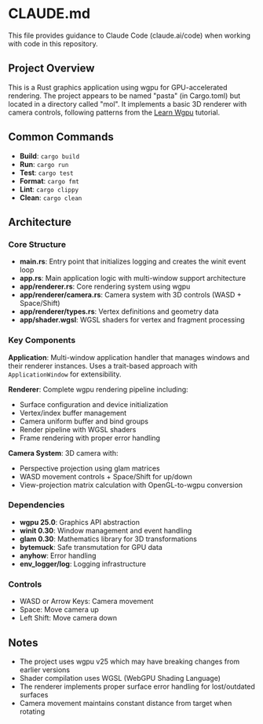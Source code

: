 # CLAUDE.md

This file provides guidance to Claude Code (claude.ai/code) when working with code in this repository.

## Project Overview

This is a Rust graphics application using wgpu for GPU-accelerated rendering. The project appears to be named "pasta" (in Cargo.toml) but located in a directory called "mol". It implements a basic 3D renderer with camera controls, following patterns from the [Learn Wgpu](https://sotrh.github.io/learn-wgpu/) tutorial.

## Common Commands

- **Build**: `cargo build`
- **Run**: `cargo run`
- **Test**: `cargo test`
- **Format**: `cargo fmt`
- **Lint**: `cargo clippy`
- **Clean**: `cargo clean`

## Architecture

### Core Structure
- **main.rs**: Entry point that initializes logging and creates the winit event loop
- **app.rs**: Main application logic with multi-window support architecture
- **app/renderer.rs**: Core rendering system using wgpu
- **app/renderer/camera.rs**: Camera system with 3D controls (WASD + Space/Shift)
- **app/renderer/types.rs**: Vertex definitions and geometry data
- **app/shader.wgsl**: WGSL shaders for vertex and fragment processing

### Key Components

**Application**: Multi-window application handler that manages windows and their renderer instances. Uses a trait-based approach with `ApplicationWindow` for extensibility.

**Renderer**: Complete wgpu rendering pipeline including:
- Surface configuration and device initialization
- Vertex/index buffer management
- Camera uniform buffer and bind groups
- Render pipeline with WGSL shaders
- Frame rendering with proper error handling

**Camera System**: 3D camera with:
- Perspective projection using glam matrices
- WASD movement controls + Space/Shift for up/down
- View-projection matrix calculation with OpenGL-to-wgpu conversion

### Dependencies
- **wgpu 25.0**: Graphics API abstraction
- **winit 0.30**: Window management and event handling
- **glam 0.30**: Mathematics library for 3D transformations
- **bytemuck**: Safe transmutation for GPU data
- **anyhow**: Error handling
- **env_logger/log**: Logging infrastructure

### Controls
- WASD or Arrow Keys: Camera movement
- Space: Move camera up
- Left Shift: Move camera down

## Notes

- The project uses wgpu v25 which may have breaking changes from earlier versions
- Shader compilation uses WGSL (WebGPU Shading Language)
- The renderer implements proper surface error handling for lost/outdated surfaces
- Camera movement maintains constant distance from target when rotating